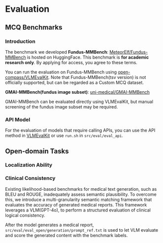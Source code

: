 # Evaluation

## MCQ Benchmarks

### Introduction
The benchmark we developed **Fundus-MMBench**: [MeteorElf/Fundus-MMBench](https://huggingface.co/datasets/MeteorElf/Fundus-MMBench) is hosted on HuggingFace. This benchmark is **for academic research only**. By applying for access, you agree to these terms.

You can run the evaluation on Fundus-MMBench using [open-compass/VLMEvalKit](https://github.com/open-compass/VLMEvalKit). Note that Fundus-MMBench(tsv version) is not officially supported, but can be regarded as a Custom MCQ dataset.

**GMAI-MMBench(fundus image subset)**: [uni-medical/GMAI-MMBench](https://github.com/uni-medical/GMAI-MMBench)

GMAI-MMBench can be evaluated directly using VLMEvalKit, but manual screening of the fundus image subset may be required.

### API Model
For the evaluation of models that require calling APIs, you can use the API method in [VLMEvalKit](https://github.com/open-compass/VLMEvalKit) or use `run.sh` in `src/eval/eval_api`.

## Open-domain Tasks

###  Localization Ability


###  Clinical Consistency

Existing likelihood-based benchmarks for medical text generation, such as BLEU and ROUGE, inadequately assess semantic plausibility. To overcome this, we introduce a multi-granularity semantic matching framework that evaluates the accuracy of generated medical reports. This framework leverages a VLM(GPT-4o), to perform a structured evaluation of clinical logical consistency. 

After the model generates a medical report, `src/eval/eval_open/generation/prompt_ref.txt` is used to let VLM evaluate and score the generated content with the benchmark labels.
